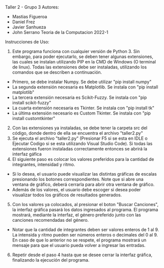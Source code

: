 Taller 2 - Grupo 3
Autores: 
* Mastias Figueroa
* Daniel Frez 
* Javier Sanhueza
* John Serrano
Teoria de la Computacion 2022-1

Instrucciones de Uso:
1. Este programa funciona con cualquier versión de Python 3. Sin embargo, para poder ejecutarlo, se 
deben tener algunas  extensiones, las cuales se instalan utilizando PIP en la CMD de Windows (O terminal 
de linux). Todas las extensiones debe ser instaladas, utilizando los comandos que se describen a continuación.
* Primero, se debe instalar Numpy. Se debe utilizar "pip install numpy"
* La segunda extensión necesaria es Matplotlib. Se instala con "pip install matplotlib"
* La tercera extensión necesaria es Scikit-Fuzzy. Se instala con "pip install scikit-fuzzy"
* La cuarta extensión necesaria es Tkinter. Se instala con "pip install tk"
* La última extensión necesario es Custom Tkinter. Se instala con "pip install customtkinter"
2. Con las extensiones ya instaladas, se debe tener la carpeta src del código, donde dentro de ella se
encuentra el archivo "taller2.py"
3. Se ejecuta el archivo "taller2.py" (Presionar F5 si se esta en IDLE o Ejecutar Codigo si se esta utilizando
Visual Studio Code). Si todas las extensiones fueron instaladas correctamente entonces se abrirá la 
interfaz gáfica
4. El siguiente paso es colocar los valores preferidos para la cantidad de integrantes, intensidad y ritmo.
* Si lo desea, el usuario puede visualizar las distintas gráficas de escalas presionando los botones
correspondientes. Note que si abre una ventana de gráfico, deberá cerrarla para abrir otra ventana de gráfico.
* Además de los valores, el usuario debe escoger si desea poder visualizar todos los gráficos de resultados
generados.
5. Con los valores ya colocados, al presionar el boton "Buscar Canciones", la interfaz gráfica pasará los datos
ingresados al programa. El programa mostrará, mediante la interfaz, el género preferido junto con las 
canciones recomendadas del género. 
* Notar que la cantidad de integrantes deben ser valores enteros de 1 al 9. La intensida y ritmo pueden
ser números enteros o decimales del 0 al 9. En caso de que lo anterior no se respete, el programa mostrará 
un mensaje para que el usuario pueda volver a ingresar las entradas.
6. Repetir desde el paso 4 hasta que se desee cerrar la interfaz gráfica, finalizando la ejecución 
del programa.
